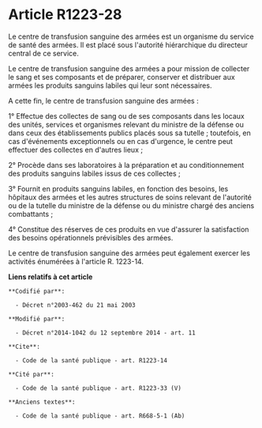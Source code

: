 # Article R1223-28

Le centre de transfusion sanguine des armées est un organisme du service de santé des armées. Il est placé sous l'autorité
hiérarchique du directeur central de ce service. 

Le centre de transfusion sanguine des armées a pour mission de collecter le sang et ses composants et de préparer, conserver
et distribuer aux armées les produits sanguins labiles qui leur sont nécessaires. 

A cette fin, le centre de transfusion sanguine des armées : 

1° Effectue des collectes de sang ou de ses composants dans les locaux des unités, services et organismes relevant du
ministre de la défense ou dans ceux des établissements publics placés sous sa tutelle ; toutefois, en cas d'événements
exceptionnels ou en cas d'urgence, le centre peut effectuer des collectes en d'autres lieux ; 

2° Procède dans ses laboratoires à la préparation et au conditionnement des produits sanguins labiles issus de ces
collectes ; 

3° Fournit en produits sanguins labiles, en fonction des besoins, les hôpitaux des armées et les autres structures de soins
relevant de l'autorité ou de la tutelle du ministre de la défense ou du ministre chargé des anciens combattants ; 

4° Constitue des réserves de ces produits en vue d'assurer la satisfaction des besoins opérationnels prévisibles des armées. 

Le centre de transfusion sanguine des armées peut également exercer les activités énumérées à l'article R. 1223-14.

**Liens relatifs à cet article**

	**Codifié par**:

	  - Décret n°2003-462 du 21 mai 2003

	**Modifié par**:

	  - Décret n°2014-1042 du 12 septembre 2014 - art. 11

	**Cite**:

	  - Code de la santé publique - art. R1223-14

	**Cité par**:

	  - Code de la santé publique - art. R1223-33 (V)

	**Anciens textes**:

	  - Code de la santé publique - art. R668-5-1 (Ab)
